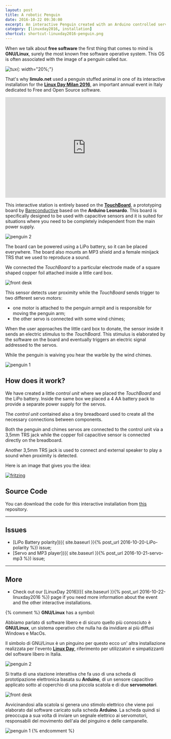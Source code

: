 ```yaml
---
layout: post
title: A robotic Penguin
date: 2016-10-22 09:30:00
excerpt: An interactive Penguin created with an Arduino controlled servo motor .
category: [linuxday2016, installation]
shortcut: shortcut-linuxday2016-penguin.png
---
```


When we talk about **free software** the first thing that comes to mind is **GNU/Linux**, surely the most known free software operative system.
This OS is often associated with the image of a penguin called _tux_.

![tux](https://upload.wikimedia.org/wikipedia/commons/3/35/Tux.svg){: width="20%;"}

That's why **limulo.net** used a penguin stuffed animal in one of its interactive installation for the [**Linux Day Milan 2016**](http://linuxdaymilano.org), an important annual event in Italy dedicated to Free and Open Source software.

<iframe width="100%" height="315" src="https://www.youtube.com/embed/lpZxsX3hyhc" frameborder="0" allowfullscreen></iframe>

This interactive station is entirely based on the [**TouchBoard**](https://www.bareconductive.com/shop/touch-board/), a prototyping board by [Bareconductive](https://www.bareconductive.com/) based on the **Arduino Leonardo**. This board is specifically designed to be used with capacitive sensors and it is suited for situations where you need to be completely independent from the main power supply.

![penguin 2]({{site.baseurl}}/assets/images/linuxday2016/IMG_0864.jpg)

The board can be powered using a LiPo battery, so it can be placed everywhere. The board also mounts an MP3 shield and a female minijack TRS that we used to reproduce a sound.

We connected the _TouchBoard_ to a particular electrode made of a square shaped copper foil attached inside a little card box.

![front desk]({{site.baseurl}}/assets/images/linuxday2016/station_7.png)

This sensor detects user proximity while the _TouchBoard_ sends trigger to two different servo motors:

* one motor is attached to the penguin armpit and is responsible for moving the penguin arm;
* the other servo is connected with some wind chimes;

When the user approaches the little card box to donate, the sensor inside it sends an electric stimulus to the _TouchBoard_. This stimulus is elaborated by the software on the board and eventually triggers an electric signal addressed to the servos.

While the penguin is waiving you hear the warble by the wind chimes.

![penguin 1]({{site.baseurl}}/assets/images/linuxday2016/IMG_0868.jpg)

## How does it work?

We have created a little _control unit_ where we placed the _TouchBoard_ and the LiPo battery. Inside the same box we placed a 4 AA battery pack to provide a separate power supply for the servos.

The _control unit_ contained also a tiny breadboard used to create all the necessary connections between components.

Both the penguin and chimes servos are connected to the control unit via a 3,5mm TRS jack while the copper foil capacitive sensor is connected directly on the breadboard.

Another 3,5mm TRS jack is used to connect and external speaker to play a sound when proximity is detected.

Here is an image that gives you the idea:

[![fritzing]({{site.baseurl}}/assets/images/linuxday2016/station_7_def_circuit_bb_bis.png)]({{site.baseurl}}/assets/images/linuxday2016/station_7_def_circuit_bb_bis.png)

## Source Code

You can download the code for this interactive installation from [this](https://github.com/Limulo/linuxday2016/tree/master/stazione_7/Arduino_sketches/station_7_v01) repository.

---

## Issues

* [LiPo Battery polarity]({{ site.baseurl }}{% post_url 2016-10-20-LiPo-polarity %}) issue;
* [Servo and MP3 player]({{ site.baseurl }}{% post_url 2016-10-21-servo-mp3 %}) issue;

---

## More

* Check out our [LinuxDay 2016]({{ site.baseurl }}{% post_url 2016-10-22-linuxday2016 %}) page if you need more information about the event and the other interactive installations.



{% comment %}
**GNU/Linux** has a symbol:

Abbiamo parlato di software libero e di sicuro quello più conosciuto è **GNU/Linux**, un sistema operativo che nulla ha da invidiare ai più diffusi Windows e MacOs.

Il simbolo di GNU/Linux è un pinguino per questo ecco un' altra installazione realizzata per l'evento [**Linux Day**](http://linuxdaymilano.org/), riferimento per utilizzatori e simpatizzanti del software libero in Italia.

![penguin 2](assets/linuxday2016/IMG_0864.jpg)

Si tratta di una stazione interattiva che fa uso di una scheda di prototipazione elettronica basata su **Arduino**, di un sensore capacitivo applicato sotto al coperchio di una piccola scatola e di due **servomotori**.

![front desk](assets/linuxday2016/station_7.png)

Avvicinandosi alla scatola si genera uno stimolo elettrico che viene poi elaborato dal software caricato sulla scheda **Arduino**. La scheda quindi si preoccupa a sua volta di inviare un segnale elettrico ai servomotori, responsabili del movimento dell'ala del pinguino e delle campanelle.

![penguin 1](assets/linuxday2016/IMG_0868.jpg)
{% endcomment %}
